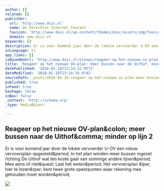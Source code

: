 ```yaml
---
author: []
related: []
publisher:
  url: 'http://www.duic.nl'
  name: De Utrechtse Internet Courant
  favicon: 'http://www.duic.nl/wp-content/themes/duic/assets/img/favicon.png'
  domain: www.duic.nl
keywords: []
description: Er is voor komend jaar door de lokale vervoerder U-OV een nieuw vervoersplan opgesteld. In het plan worden meer bussen ingezet richting De Uithof wat ten koste gaat van sommige andere lijnen. Mee eens of niet? Laat het weten. Het vervoersplan ( hier te lezen) kent twee grote speerpunten waar rekening mee gehouden moet worden.
inLanguage: nl
app_links: []
isBasedOnUrl: 'http://www.duic.nl/nieuws/reageer-op-het-nieuwe-ov-plan-meer-bussen-naar-de-uithof-minder-op-lijn-2/'
title: 'Reageer op het nieuwe OV-plan: meer bussen naar de Uithof, minder op lijn 2'
datePublished: '2016-01-18T13:14:32.957Z'
dateModified: '2016-01-18T13:14:16.974Z'
sourcePath: _posts/2016-01-18-reageer-op-het-nieuwe-ov-plan-meer-bussen-naar-de-uithof-m.md
published: true
inFeed: true
hasPage: false
inNav: false
_context: 'http://schema.org'
_type: MediaObject

---
```

<article style=""><h1>Reageer op het nieuwe OV-plan&amp;colon; meer bussen naar de Uithof&amp;comma; minder op lijn 2</h1><p>Er is voor komend jaar door de lokale vervoerder U-OV een nieuw vervoersplan opgesteld&amp;period; In het plan worden meer bussen ingezet richting De Uithof wat ten koste gaat van sommige andere lijnen&amp;period; Mee eens of niet&amp;quest; Laat het weten&amp;period; Het vervoersplan &amp;lpar; hier te lezen&amp;rpar; kent twee grote speerpunten waar rekening mee gehouden moet worden&amp;period;</p><img src="http://www.duic.nl/wp-content/uploads/2015/11/Lijn_2-OptareSolo-CS.png" /></article>